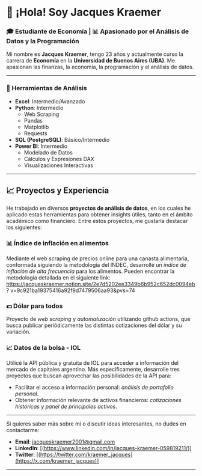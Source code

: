 # 👋 ¡Hola! Soy Jacques Kraemer

### 🎓 Estudiante de Economía | 📊 Apasionado por el Análisis de Datos y la Programación

Mi nombre es **Jacques Kraemer**, tengo 23 años y actualmente curso la carrera de **Economía** en la **Universidad de Buenos Aires (UBA)**. Me apasionan las finanzas, la economía, la programación y el análisis de datos. 

---

### 🔧 Herramientas de Análisis

- **Excel**: Intermedio/Avanzado
- **Python**: Intermedio
  - Web Scraping
  - Pandas
  - Matplotlib
  - Requests
- **SQL (PostgreSQL)**: Básico/Intermedio
- **Power BI**: Intermedio
  - Modelado de Datos
  - Cálculos y Expresiones DAX
  - Visualizaciones Interactivas

---

## 📈 Proyectos y Experiencia

He trabajado en diversos **proyectos de análisis de datos**, en los cuales he aplicado estas herramientas para obtener insights útiles, tanto en el ámbito académico como financiero. Entre estos proyectos, me gustaría destacar los siguientes:

  ### 📊 Índice de inflación en alimentos 
  Mediante el web scraping de precios online para una canasta alimentaria, conformada siguiendo la metodología del INDEC, desarrollé un *índice de inflación de alta frecuencia* para los alimentos. Pueden encontrar la metodología detallada en el siguiente link: https://jacqueskraemer.notion.site/2e7d5202ee3349b6b952c652dc0094eb? v=9c921ba19375416a92f9d7479506aa93&pvs=74

  ### 💵 Dólar para todos
  Proyecto de *web scraping* y *automatización* utilizando github actions, que busca publicar periódicamente las distintas cotizaciones del dólar y su variación.

  ### 📈 Datos de la bolsa - IOL 
  Utilicé la API pública y gratuita de IOL para acceder a información del mercado de capitales argentino. Más específicamente, desarrolle tres proyectos que buscan aprovechar las posibilidades de la API para:
  - Facilitar el acceso a información personal: *análisis de portafolio personal*.
  - Obtener información relevante de activos financieros: *cotizaciones históricas y panel de principales activos*.


---

Si quieres saber más sobre mí o discutir ideas interesantes, no dudes en contactarme:

- **Email**: [jacqueskraemer2001@gmail.com](mailto:jacqueskraemer2001@gmail.com)
- **LinkedIn**: [(https://www.linkedin.com/in/jacques-kraemer-059819211/)]
- **Twitter**: [(https://twitter.com/kraemer_jacques](https://x.com/kraemer_jacques)]

---
